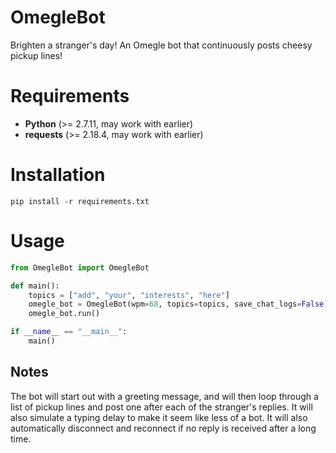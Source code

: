 # OmegleBot
Brighten a stranger's day! An Omegle bot that continuously posts cheesy pickup lines!

# Requirements
* **Python** (>= 2.7.11, may work with earlier)
* **requests** (>= 2.18.4, may work with earlier)

# Installation
``pip install -r requirements.txt``

# Usage
``` python
from OmegleBot import OmegleBot

def main():
    topics = ["add", "your", "interests", "here"]
    omegle_bot = OmegleBot(wpm=68, topics=topics, save_chat_logs=False)
    omegle_bot.run()

if __name__ == "__main__":
    main()
```

## Notes
The bot will start out with a greeting message, and will then loop through a list of pickup lines and post one after each of the
stranger's replies. It will also simulate a typing delay to make it seem like less of a bot. It will also automatically disconnect and
reconnect if no reply is received after a long time.
